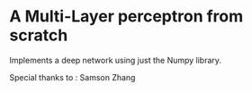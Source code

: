 <h1>
A Multi-Layer perceptron from scratch  
</h1>

<div>
  <div>
    <p>
      Implements a deep network using just the Numpy library.
    </p>
  </div>
  <div>
    <p>
      Special thanks to : Samson Zhang      
    </p>
  </div>
</div>
